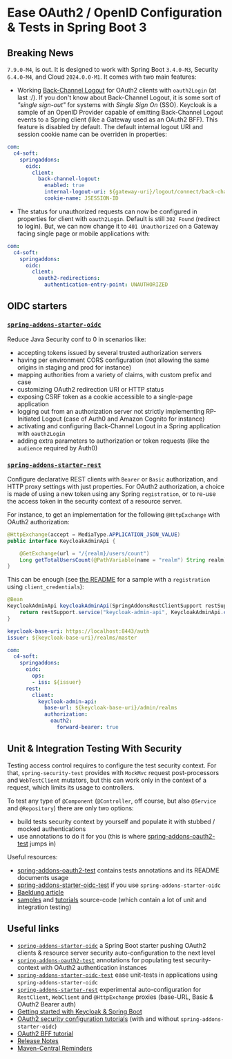 # Ease OAuth2 / OpenID Configuration & Tests in Spring Boot 3 

## Breaking News

`7.9.0-M4`, is out. It is designed to work with Spring Boot `3.4.0-M3`, Security `6.4.0-M4`, and Cloud `2024.0.0-M1`. It comes with two main features:
- Working [Back-Channel Logout](https://openid.net/specs/openid-connect-backchannel-1_0.html) for OAuth2 clients with `oauth2Login` (at last :/). If you don't know about Back-Channel Logout, it is some sort of *"single sign-out"* for systems with *Single Sign On* (SSO). Keycloak is a sample of an OpenID Provider capable of emitting Back-Channel Logout events to a Spring client (like a Gateway used as an OAuth2 BFF). This feature is disabled by default. The default internal logout URI and session cookie name can be overriden in properties:
```yaml
com:
  c4-soft:
    springaddons:
      oidc:
        client:
          back-channel-logout:
            enabled: true
            internal-logout-uri: ${gateway-uri}/logout/connect/back-channel/quiz-bff
            cookie-name: JSESSION-ID
```
- The status for unauthorized requests can now be configured in properties for client with `oauth2Login`. Default is still `302 Found` (redirect to login). But, we can now change it to `401 Unauthorized` on a Gateway facing single page or mobile applications with:
```yaml
com:
  c4-soft:
    springaddons:
      oidc:
        client:
          oauth2-redirections:
            authentication-entry-point: UNAUTHORIZED
```

## OIDC starters

### [`spring-addons-starter-oidc`](https://github.com/ch4mpy/spring-addons/tree/master/spring-addons-starter-oidc)

Reduce Java Security conf to 0 in scenarios like:
- accepting tokens issued by several trusted authorization servers
- having per environment CORS configuration (not allowing the same origins in staging and prod for instance)
- mapping authorities from a variety of claims, with custom prefix and case
- customizing OAuth2 redirection URI or HTTP status
- exposing CSRF token as a cookie accessible to a single-page application
- logging out from an authorization server not strictly implementing RP-Initiated Logout (case of Auth0 and Amazon Cognito for instance)
- activating and configuring Back-Channel Logout in a Spring application with `oauth2Login`
- adding extra parameters to authorization or token requests (like the `audience` required by Auth0)

### [`spring-addons-starter-rest`](https://github.com/ch4mpy/spring-addons/tree/master/spring-addons-starter-rest)

Configure declarative REST clients with `Bearer` or `Basic` authorization, and HTTP proxy settings with just properties. For OAuth2 authorization, a choice is made of using a new token using any Spring `registration`, or to re-use the access token in the security context of a resource server.

For instance, to get an implementation for the following `@HttpExchange` with OAuth2 authorization:
```java
@HttpExchange(accept = MediaType.APPLICATION_JSON_VALUE)
public interface KeycloakAdminApi {

    @GetExchange(url = "/{realm}/users/count")
    Long getTotalUsersCount(@PathVariable(name = "realm") String realm);
}
```
This can be enough (see [the README](https://github.com/ch4mpy/spring-addons/tree/master/spring-addons-starter-rest) for a sample with a `registration` using `client_credentials`):
```java
@Bean
KeycloakAdminApi keycloakAdminApi(SpringAddonsRestClientSupport restSupport) {
    return restSupport.service("keycloak-admin-api", KeycloakAdminApi.class);
}
```
```yaml
keycloak-base-uri: https://localhost:8443/auth
issuer: ${keycloak-base-uri}/realms/master

com:
  c4-soft:
    springaddons:
      oidc:
        ops:
        - iss: ${issuer}
      rest:
        client:
          keycloak-admin-api:
            base-url: ${keycloak-base-uri}/admin/realms
            authorization:
              oauth2:
                forward-bearer: true
```

## Unit & Integration Testing With Security

Testing access control requires to configure the test security context.  For that, `spring-security-test` provides with `MockMvc` request post-processors and `WebTestClient` mutators, but this can work only in the context of a request, which limits its usage to controllers.

To test any type of `@Component` (`@Controller`, off course, but also `@Service` and `@Repository`) there are  only two options:
- build tests security context by yourself and populate it with stubbed / mocked authentications
- use annotations to do it for you (this is where [spring-addons-oauth2-test](https://github.com/ch4mpy/spring-addons/tree/master/spring-addons-oauth2-test) jumps in)

Useful resources:
- [spring-addons-oauth2-test](https://github.com/ch4mpy/spring-addons/tree/master/spring-addons-oauth2-test) contains tests annotations and its README documents usage
- [spring-addons-starter-oidc-test](https://github.com/ch4mpy/spring-addons/tree/master/spring-addons-starter-oidc-test) if you use `spring-addons-starter-oidc`
- [Baeldung article](https://www.baeldung.com/spring-oauth-testing-access-control)
- [samples](https://github.com/ch4mpy/spring-addons/tree/master/samples) and [tutorials](https://github.com/ch4mpy/spring-addons/tree/master/samples/tutorials) source-code (which contain a lot of unit and integration testing)

## Useful links
- [`spring-addons-starter-oidc`](https://github.com/ch4mpy/spring-addons/tree/master/spring-addons-starter-oidc) a Spring Boot starter pushing OAuth2 clients & resource server security auto-configuration to the next level
- [`spring-addons-oauth2-test`](https://github.com/ch4mpy/spring-addons/tree/master/spring-addons-oauth2-test) annotations for populating test security-context with OAuth2 authentication instances
- [`spring-addons-starter-oidc-test`](https://github.com/ch4mpy/spring-addons/tree/master/spring-addons-starter-oidc-test) ease unit-tests in applications using `spring-addons-starter-oidc`
- [`spring-addons-starter-rest`](https://github.com/ch4mpy/spring-addons/tree/master/spring-addons-starter-rest) experimental auto-configuration for `RestClient`, `WebClient` and `@HttpExchange` proxies (base-URL, Basic & OAuth2 Bearer auth)
- [Getting started with Keycloak & Spring Boot](https://www.baeldung.com/spring-boot-keycloak)
- [OAuth2 security configuration tutorials](https://github.com/ch4mpy/spring-addons/tree/master/samples/tutorials#securing-spring-applications-with-oauth2) (with and without `spring-addons-starter-oidc`)
- [OAuth2 BFF tutorial](https://www.baeldung.com/spring-cloud-gateway-bff-oauth2)
- [Release Notes](https://github.com/ch4mpy/spring-addons/tree/master/release-notes.md)
- [Maven-Central Reminders](https://github.com/ch4mpy/spring-addons/tree/master/maven-central.md)
